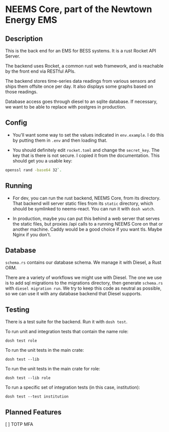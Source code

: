 # NEEMS Core, part of the Newtown Energy EMS

## Description

This is the back end for an EMS for BESS systems. It is a rust Rocket
API Server.

The backend uses Rocket, a common rust web framework, and is reachable
by the front end via RESTful APIs.

The backend stores time-series data readings from various sensors and
ships them offsite once per day.  It also displays some graphs based
on those readings.

Database access goes through diesel to an sqlite database.  If
necessary, we want to be able to replace with postgres in production.

## Config

 * You'll want some way to set the values indicated in `env.example`.  I
   do this by putting them in `.env` and then loading that.

 * You should definitely edit `rocket.toml` and change the
   `secret_key`.  The key that is there is not secure.  I copied it
   from the documentation.  This should get you a usable key:

```bash
openssl rand -base64 32`.
```

## Running
    
 * For dev, you can run the rust backend, NEEMS Core, from its
   directory.  That backend will server static files from its
   `static` directory, which should be symlinked to neems-react.  You
   can run it with `dosh watch`.

 * In production, maybe you can put this behind a web server that
   serves the static files, but proxies /api calls to a running NEEMS
   Core on that or another machine.  Caddy would be a good choice if
   you want tls.  Maybe Nginx if you don't.

## Database

`schema.rs` contains our database schema.  We manage it with Diesel, a
Rust ORM.

There are a variety of workflows we might use with Diesel.  The one we
use is to add sql migrations to the migrations directory, then
generate `schema.rs` with `diesel migration run`.  We try to keep this
code as neutral as possible, so we can use it with any database
backend that Diesel supports.

## Testing

There is a test suite for the backend.  Run it with `dosh test`.

To run unit and integration tests that contain the name role:

```
dosh test role
```

To run the unit tests in the main crate:

```
dosh test --lib 
```

To run the unit tests in the main crate for role:

```
dosh test --lib role 
```

To run a specific set of integration tests (in this case, institution):

```
dosh test --test institution
```

## Planned Features

[ ] TOTP MFA

